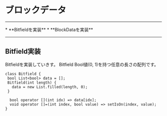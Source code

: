 # ブロックデータ
<hr>
* **Bitfieldを実装**
* **BlockDataを実装**
<hr>


## Bitfield実装

Bitfieldを実装していきす。 Bitfield Bool値(0, 1)を持つ任意の長さの配列です。

```
class Bitfield {
 bool List<bool> data = [];
 Bitfield(int length) {
   data = new List.filled(length, 0);
 }

  bool operator [](int idx) => data[idx];
  void operator []=(int index, bool value) => setIsOn(index, value);
}
```


